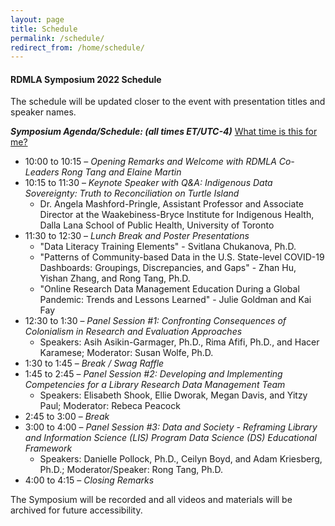 ```yaml
---
layout: page
title: Schedule
permalink: /schedule/
redirect_from: /home/schedule/
---
```


#### RDMLA Symposium 2022 Schedule

The schedule will be updated closer to the event with presentation titles and speaker names.

**_Symposium Agenda/Schedule: (all times ET/UTC-4)_** <a href="https://www.timeanddate.com/worldclock/fixedtime.html?iso=20220422T100000&p1=43" target="_blank">What time is this for me?</a>
  - 10:00 to 10:15 – _Opening Remarks and Welcome with RDMLA Co-Leaders Rong Tang and Elaine Martin_
  - 10:15 to 11:30 – _Keynote Speaker with Q&A: Indigenous Data Sovereignty: Truth to Reconciliation on Turtle Island_
    - Dr. Angela Mashford-Pringle, Assistant Professor and Associate Director at the Waakebiness-Bryce Institute for Indigenous Health, Dalla Lana School of Public Health, University of Toronto
  - 11:30 to 12:30 – _Lunch Break and Poster Presentations_
    - "Data Literacy Training Elements" - Svitlana Chukanova, Ph.D.
    - "Patterns of Community-based Data in the U.S. State-level COVID-19 Dashboards: Groupings, Discrepancies, and Gaps" - Zhan Hu, Yishan Zhang, and Rong Tang, Ph.D.
    - "Online Research Data Management Education During a Global Pandemic: Trends and Lessons Learned" - Julie Goldman and Kai Fay 
  - 12:30 to 1:30 – _Panel Session #1: Confronting Consequences of Colonialism in Research and Evaluation Approaches_
    - Speakers: Asih Asikin-Garmager, Ph.D., Rima Afifi, Ph.D., and Hacer Karamese; Moderator: Susan Wolfe, Ph.D. 
  - 1:30 to 1:45 – _Break / Swag Raffle_
  - 1:45 to 2:45 – _Panel Session #2: Developing and Implementing Competencies for a Library Research Data Management Team_
    - Speakers: Elisabeth Shook, Ellie Dworak, Megan Davis, and Yitzy Paul; Moderator: Rebeca Peacock
  - 2:45 to 3:00 – _Break_
  - 3:00 to 4:00 – _Panel Session #3: Data and Society - Reframing Library and Information Science (LIS) Program Data Science (DS) Educational Framework_
    - Speakers: Danielle Pollock, Ph.D., Ceilyn Boyd, and Adam Kriesberg, Ph.D.; Moderator/Speaker: Rong Tang, Ph.D.
  - 4:00 to 4:15 – _Closing Remarks_
 
The Symposium will be recorded and all videos and materials will be archived for future accessibility.
